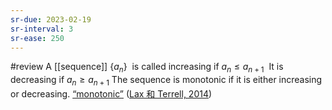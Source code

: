 ```yaml
---
sr-due: 2023-02-19
sr-interval: 3
sr-ease: 250
---
```


#review 
A [[sequence]] $\left\{a_n\right\}$  is called increasing if $a_n \leq a_{n+1}$  It is decreasing if $a_n \geq a_{n+1}$ The sequence is monotonic if it is either increasing or decreasing.  <span class="highlight" data-annotation="%7B%22attachmentURI%22%3A%22http%3A%2F%2Fzotero.org%2Fusers%2F9667514%2Fitems%2FYL3VT4CZ%22%2C%22annotationKey%22%3A%22ZUFKPQLM%22%2C%22color%22%3A%22%23ffd400%22%2C%22pageLabel%22%3A%2224%22%2C%22position%22%3A%7B%22pageIndex%22%3A36%2C%22rects%22%3A%5B%5B195.48%2C127.067%2C237.882%2C137.942%5D%5D%7D%2C%22citationItem%22%3A%7B%22uris%22%3A%5B%22http%3A%2F%2Fzotero.org%2Fusers%2F9667514%2Fitems%2FT6IUTL24%22%5D%2C%22locator%22%3A%2224%22%7D%7D" ztype="zhighlight"><a href="zotero://open-pdf/library/items/YL3VT4CZ?page=37&#x26;annotation=ZUFKPQLM">“monotonic”</a></span> <span class="citation" data-citation="%7B%22citationItems%22%3A%5B%7B%22uris%22%3A%5B%22http%3A%2F%2Fzotero.org%2Fusers%2F9667514%2Fitems%2FT6IUTL24%22%5D%7D%5D%2C%22properties%22%3A%7B%7D%7D" ztype="zcitation">(<span class="citation-item"><a href="zotero://select/library/items/T6IUTL24">Lax 和 Terrell, 2014</a></span>)</span>